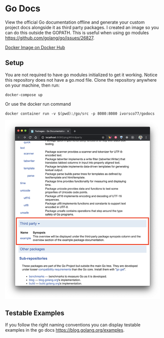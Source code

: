 # Go Docs

View the official Go documentation offline and generate your custom project docs alongside it as third party packages. I created an image so you can do this outside the GOPATH. This is useful when using go modules https://github.com/golang/go/issues/26827.

[Docker Image on Docker Hub](https://hub.docker.com/r/ivorsco77/godocs)

## Setup

You are not required to have go modules initialized to get it working. Notice this repository does not have a go.mod file. Clone the repository anywhere on your machine, then run:

```
docker-compose up
```

Or use the docker run command

```
docker container run -v $(pwd):/go/src -p 8080:8080 ivorsco77/godocs
```

![demo](demo.png)

## Testable Examples

If you follow the right naming conventions you can display testable examples in the go docs https://blog.golang.org/examples.
